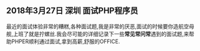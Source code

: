 ## 2018年3月27日 深圳 面试PHP程序员

最近的面试体验非常的糟糕,各种面试题,我是非常的厌恶,面试的时候要你造航空母舰,上班了就是拧螺丝.我会尽可能的详细记录下一些**常见常问常**遇到的面试题,来帮助PHPER顺利通过面试,拿到高薪,舒服的OFFICE.